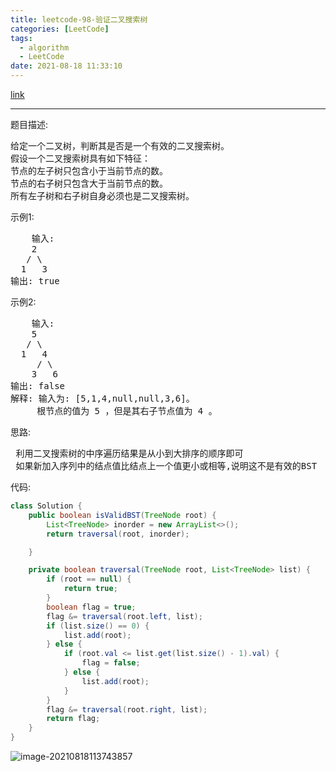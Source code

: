 ```yaml
---
title: leetcode-98-验证二叉搜索树
categories: [LeetCode]
tags:
  - algorithm
  - LeetCode
date: 2021-08-18 11:33:10
---
```


[link](https://leetcode-cn.com/problems/validate-binary-search-tree/)

<hr/>

题目描述:

<pre>
给定一个二叉树，判断其是否是一个有效的二叉搜索树。
假设一个二叉搜索树具有如下特征：
节点的左子树只包含小于当前节点的数。
节点的右子树只包含大于当前节点的数。
所有左子树和右子树自身必须也是二叉搜索树。
</pre>

示例1:

<pre>
    输入:
    2
   / \
  1   3
输出: true
</pre>



示例2:

<pre>
    输入:
    5
   / \
  1   4
     / \
    3   6
输出: false
解释: 输入为: [5,1,4,null,null,3,6]。
     根节点的值为 5 ，但是其右子节点值为 4 。
</pre>



思路:

<pre>
 利用二叉搜索树的中序遍历结果是从小到大排序的顺序即可
 如果新加入序列中的结点值比结点上一个值更小或相等,说明这不是有效的BST
</pre>

代码:

```java
class Solution {
    public boolean isValidBST(TreeNode root) {
        List<TreeNode> inorder = new ArrayList<>();
        return traversal(root, inorder);

    }

    private boolean traversal(TreeNode root, List<TreeNode> list) {
        if (root == null) {
            return true;
        }
        boolean flag = true;
        flag &= traversal(root.left, list);
        if (list.size() == 0) {
            list.add(root);
        } else {
            if (root.val <= list.get(list.size() - 1).val) {
                flag = false;
            } else {
                list.add(root);
            }
        }
        flag &= traversal(root.right, list);
        return flag;
    }
}
```

![image-20210818113743857](https://gitee.com/cao_ziqiang/img/raw/master/20210818113744.png)

